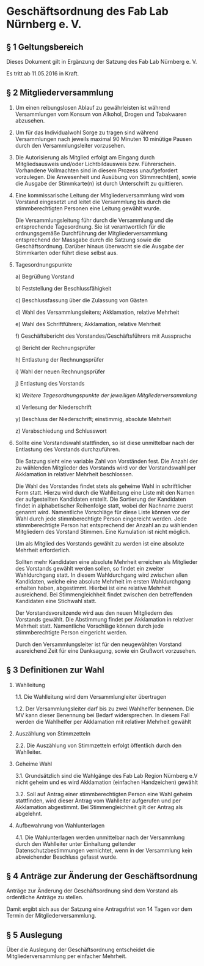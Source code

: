 Geschäftsordnung des Fab Lab Nürnberg e. V.
===========================================

§ 1 Geltungsbereich
------------------

Dieses Dokument gilt in Ergänzung der Satzung des Fab Lab Nürnberg e. V.

Es tritt ab 11.05.2016 in Kraft.

§ 2 Mitgliederversammlung
-------------------------

1. Um einen reibungslosen Ablauf zu gewährleisten ist während Versammlungen vom Konsum von Alkohol, Drogen und Tabakwaren abzusehen.

2. Um für das Individualwohl Sorge zu tragen sind während Versammlungen nach jeweils maximal 90 Minuten 10 minütige Pausen durch den Versammlungsleiter vorzusehen.

3. Die Autorisierung als Mitglied erfolgt am Eingang durch Mitgliedsausweis und/oder Lichtbildausweis bzw. Führerschein. Vorhandene Vollmachten sind in diesem Prozess unaufgefordert vorzulegen. Die Anwesenheit und Ausübung von Stimmrecht(en), sowie die Ausgabe der Stimmkarte(n) ist durch Unterschrift zu quittieren.

4. Eine kommissarische Leitung der Mitgliederversammlung wird vom Vorstand eingesetzt und leitet die Versammlung bis durch die stimmberechtigten Personen eine Leitung gewählt wurde.

    Die Versammlungsleitung führ durch die Versammlung und die entsprechende Tagesordnung. Sie ist verantwortlich für die ordnungsgemäße Durchführung der Mitgliederversammlung entsprechend der Massgabe durch die Satzung sowie die Geschäftsordnung. Darüber hinaus überwacht sie die Ausgabe der Stimmkarten oder führt diese selbst aus.

5. Tagesordnungspunkte
	
    a) Begrüßung Vorstand

    b) Feststellung der Beschlussfähigkeit

    c) Beschlussfassung über die Zulassung von Gästen

    d) Wahl des Versammlungsleiters; Akklamation, relative Mehrheit

    e) Wahl des Schriftführers; Akklamation, relative Mehrheit

    f) Geschäftsbericht des Vorstandes/Geschäftsführers mit Aussprache

    g) Bericht der Rechnungsprüfer

    h) Entlastung der Rechnungsprüfer

    i) Wahl der neuen Rechnungsprüfer

    j) Entlastung des Vorstands
      
    k) *Weitere Tagesordnungspunkte der jeweiligen Mitgliederversammlung*

    x) Verlesung der Niederschrift

    y) Beschluss der Niederschrift; einstimmig, absolute Mehrheit

    z) Verabschiedung und Schlusswort

6. Sollte eine Vorstandswahl stattfinden, so ist diese unmittelbar nach der Entlastung des Vorstands durchzuführen.

    Die Satzung sieht eine variable Zahl von Vorständen fest. Die Anzahl der zu wählenden Mitglieder des Vorstands wird vor der Vorstandswahl per Akklamation in relativer Mehrheit beschlossen.

    Die Wahl des Vorstandes findet stets als geheime Wahl in schriftlicher Form statt. Hierzu wird durch die Wahlleitung eine Liste mit den Namen der aufgestellten Kandidaten erstellt. Die Sortierung der Kandidaten findet in alphabetischer Reihenfolge statt, wobei der Nachname zuerst genannt wird. Namentliche Vorschläge für diese Liste können vor der Wahl durch jede stimmberechtigte Person eingereicht werden. Jede stimmberechtigte Person hat entsprechend der Anzahl an zu wählenden Mitgliedern des Vorstand Stimmen. Eine Kumulation ist nicht möglich.

    Um als Mitglied des Vorstands gewählt zu werden ist eine absolute Mehrheit erforderlich.

    Sollten mehr Kandidaten eine absolute Mehrheit erreichen als Mitglieder des Vorstands gewählt werden sollen, so findet ein zweiter Wahldurchgang statt. In diesem Wahldurchgang wird zwischen allen Kandidaten, welche eine absolute Mehrheit im ersten Wahldurchgang erhalten haben, abgestimmt. Hierbei ist eine relative Mehrheit ausreichend. Bei Stimmengleichheit findet zwischen den betreffenden Kandidaten eine Stichwahl statt.

    Der Vorstandsvorsitzende wird aus den neuen Mitgliedern des Vorstands gewählt. Die Abstimmung findet per Akklamation in relativer Mehrheit statt. Namentliche Vorschläge können durch jede stimmberechtigte Person eingericht werden.

    Durch den Versammlungsleiter ist für den neugewählten Vorstand ausreichend Zeit für eine Danksagung, sowie ein Grußwort vorzusehen.

§ 3 Definitionen zur Wahl
------------------------

1. Wahlleitung

    1.1. Die Wahlleitung wird dem Versammlungleiter übertragen

    1.2. Der Versammlungsleiter darf bis zu zwei Wahlhelfer bennenen. Die MV kann dieser Benennung bei Bedarf widersprechen. In diesem Fall werden die Wahlhelfer per Akklamation mit relativer Mehrheit gewählt

2. Auszählung von Stimmzetteln

    2.2. Die Auszählung von Stimmzetteln erfolgt öffentlich durch den Wahlleiter.

3. Geheime Wahl

    3.1. Grundsätzlich sind die Wahlgänge des Fab Lab Region Nürnberg e.V nicht geheim und es wird Akklamation (einfachen Handzeichen) gewählt

    3.2. Soll auf Antrag einer stimmberechtigten Person eine Wahl geheim stattfinden, wird dieser Antrag vom Wahlleiter aufgerufen und per Akklamation abgestimmt. Bei Stimmengleichheit gilt der Antrag als abgelehnt.

4. Aufbewahrung von Wahlunterlagen

    4.1. Die Wahlunterlagen werden unmittelbar nach der Versammlung durch den Wahlleiter unter Einhaltung geltender Datenschutzbestimmungen vernichtet, wenn in der Versammlung kein abweichender Beschluss gefasst wurde.


§ 4 Anträge zur Änderung der Geschäftsordnung
--------------------------------------------

Anträge zur Änderung der Geschäftsordnung sind dem Vorstand als ordentliche Anträge zu stellen.

Damit ergibt sich aus der Satzung eine Antragsfrist von 14 Tagen vor dem Termin der Mitgliederversammlung.

§ 5 Auslegung
------------

Über die Auslegung der Geschäftsordnung entscheidet die Mitgliederversammlung per einfacher Mehrheit.
